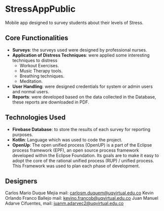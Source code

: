# StressAppPublic
Mobile app designed to survey students about their levels of Stress.

## Core Functionalities
* **Surveys**: the surveys used were designed by professional nurses.
* **Application of Distress Techniques**: were applied some interesting techniques to distress
  * Workout Exercises.
  * Music Therapy tools.
  * Breathing techniques.
  * Meditation.
* **User Handling**: were designed credentials for system or admin users and normal users.
* **Reports**: were developed based on the data collected in the Database, these reports are downloaded in PDF.

## Technologies Used
* **Firebase Database**: to store the results of each survey for reporting purposes.
* **Kotlin**: Language which was used to code the project.
* **OpenUp**: The open unified process (OpenUP) is a part of the Eclipse process framework (EPF), an open source process framework developed within the Eclipse Foundation. Its goals are to make it easy to adopt the core of the rational unified process (RUP) / unified process.
This Framework was used to plan each phase of development.

## Designers
Carlos Mario Duque Mejia mail: carlosm.duquem@uqvirtual.edu.co
Kevin Orlando Franco Ballejo mail: kevino.francob@uqvirtual.edu.co
Juan Manuel Adarve Cifuentes, mail: juanm.adarvec2@uqvirtual.edu.co